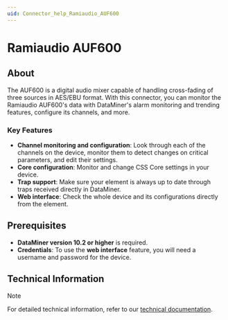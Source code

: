 ```yaml
---
uid: Connector_help_Ramiaudio_AUF600
---
```


# Ramiaudio AUF600

## About

The AUF600 is a digital audio mixer capable of handling cross-fading of three sources in AES/EBU format. With this connector, you can monitor the Ramiaudio AUF600's data with DataMiner's alarm monitoring and trending features, configure its channels, and more.

### Key Features

- **Channel monitoring and configuration**: Look through each of the channels on the device, monitor them to detect changes on critical parameters, and edit their settings.
- **Core configuration**: Monitor and change CSS Core settings in your device.
- **Trap support**: Make sure your element is always up to date through traps received directly in DataMiner.
- **Web interface**: Check the whole device and its configurations directly from the element.

## Prerequisites

- **DataMiner version 10.2 or higher** is required.
- **Credentials**: To use the **web interface** feature, you will need a username and password for the device.

## Technical Information

> [!NOTE]
> For detailed technical information, refer to our [technical documentation](xref:Connector_help_Ramiaudio_AUF600_Technical).
